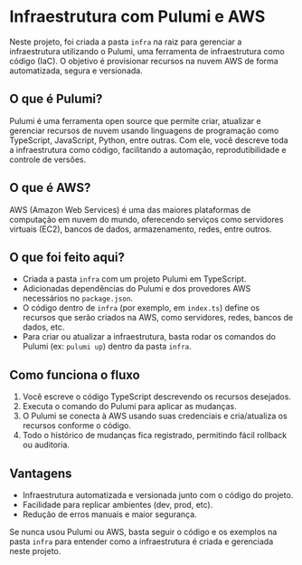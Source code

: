 # Infraestrutura com Pulumi e AWS

Neste projeto, foi criada a pasta `infra` na raiz para gerenciar a infraestrutura utilizando o Pulumi, uma ferramenta de infraestrutura como código (IaC). O objetivo é provisionar recursos na nuvem AWS de forma automatizada, segura e versionada.

## O que é Pulumi?

Pulumi é uma ferramenta open source que permite criar, atualizar e gerenciar recursos de nuvem usando linguagens de programação como TypeScript, JavaScript, Python, entre outras. Com ele, você descreve toda a infraestrutura como código, facilitando a automação, reprodutibilidade e controle de versões.

## O que é AWS?

AWS (Amazon Web Services) é uma das maiores plataformas de computação em nuvem do mundo, oferecendo serviços como servidores virtuais (EC2), bancos de dados, armazenamento, redes, entre outros.

## O que foi feito aqui?

- Criada a pasta `infra` com um projeto Pulumi em TypeScript.
- Adicionadas dependências do Pulumi e dos provedores AWS necessários no `package.json`.
- O código dentro de `infra` (por exemplo, em `index.ts`) define os recursos que serão criados na AWS, como servidores, redes, bancos de dados, etc.
- Para criar ou atualizar a infraestrutura, basta rodar os comandos do Pulumi (ex: `pulumi up`) dentro da pasta `infra`.

## Como funciona o fluxo

1. Você escreve o código TypeScript descrevendo os recursos desejados.
2. Executa o comando do Pulumi para aplicar as mudanças.
3. O Pulumi se conecta à AWS usando suas credenciais e cria/atualiza os recursos conforme o código.
4. Todo o histórico de mudanças fica registrado, permitindo fácil rollback ou auditoria.

## Vantagens

- Infraestrutura automatizada e versionada junto com o código do projeto.
- Facilidade para replicar ambientes (dev, prod, etc).
- Redução de erros manuais e maior segurança.

Se nunca usou Pulumi ou AWS, basta seguir o código e os exemplos na pasta `infra` para entender como a infraestrutura é criada e gerenciada neste projeto.
